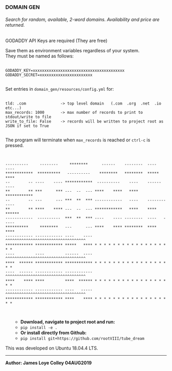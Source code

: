 ### DOMAIN GEN

###### Search for random, available, 2-word domains. Availability and price are returned.

GODADDY API Keys are required (They are free)

Save them as environment variables regardless of your system.<br>
They must be named as follows:

<pre>
  <code>
GODADDY_KEY=xxxxxxxxxxxxxxxxxxxxxxxxxxxxxxxxxxxxxxxx
GODADDY_SECRET=xxxxxxxxxxxxxxxxxxxxxxx
  </code>
</pre>


Set entries in <code>domain_gen/resources/config.yml</code> for:

<pre>
  <code>
tld: .com               -> top level domain   (.com  .org  .net  .io   etc...)
max_records: 1000       -> max number of records to print to stdout/write to file
write_to_file: False    -> records will be written to project root as JSON if set to True
  </code>
</pre>

The program will terminate when <code>max_records</code> is reached or <code>ctrl-c</code> is pressed.

<REQUIRES PYTHON3 ONLY>

<pre>
  <code>

----------     --------     ********      ------    --------  ----    ----
************  **********   ----------    ********   ********  *****   ****
--        -- ----    ---- ************  ----------    ----    ------  ----
**        ** ***      *** ---  --  --- ****    ****   ****    ************
--        -- ---      --- ***  **  *** ------------   ----    ------------
**        ** ****    **** ---  --  --- ************   ****    ****  ******
------------  ----------  ***  **  *** ----    ---- --------  ----   -----
**********     ********   ---      --- ****    **** ********  ****    ****
------------ ------------ ----    ---- ^^^^^^^^^^^^^^^^^^^^^^^^^^^^^^^^^^^
************ ************ *****   **** * * * * * * * * * * * * * * * * * *
----         ----         ------  ---- ^^^^^^^^^^^^^^^^^^^^^^^^^^^^^^^^^^^
****  ****** ************ ************ * * * * * * * * * * * * * * * * * *
----  ------ ------------ ------------ ^^^^^^^^^^^^^^^^^^^^^^^^^^^^^^^^^^^
****    **** ****         ****  ****** * * * * * * * * * * * * * * * * * *
------------ ------------ ----   ----- ^^^^^^^^^^^^^^^^^^^^^^^^^^^^^^^^^^^
************ ************ ****    **** * * * * * * * * * * * * * * * * * *

  </code>
</pre>


<ul>
    <ul>
      <li><b>Download, navigate to project root and run:</b></li>
      <li><code>pip install -e .</code></li>
      <li><b>Or install directly from Github:</b></li>
      <li><code>pip install git+https://github.com/rootVIII/tube_dream</code></li>
    </ul>
</ul>


This was developed on Ubuntu 18.04.4 LTS.
<hr>
<b>Author: James Loye Colley  04AUG2019</b><br><br>
